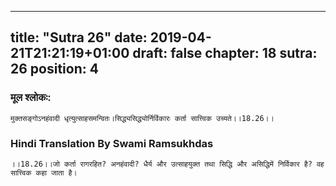 
---
title: "Sutra 26"
date: 2019-04-21T21:21:19+01:00
draft: false
chapter: 18
sutra: 26
position: 4
---
### मूल श्लोकः:
```
मुक्तसङ्गोऽनहंवादी धृत्युत्साहसमन्वितः।सिद्ध्यसिद्ध्योर्निर्विकारः कर्ता सात्त्विक उच्यते।।18.26।।

```

### Hindi Translation By Swami Ramsukhdas
```
।।18.26।।जो कर्ता रागरहित? अनहंवादी? धैर्य और उत्साहयुक्त तथा सिद्धि और असिद्धिमें निर्विकार है? वह सात्त्विक कहा जाता है।

```

